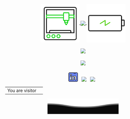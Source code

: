 <p align="center">
  <a href="https://github.com/euangoodbrand/euangoodbrand">
    <img src="Assets/3D-printing-green.svg" height="125" alt="3D Printing" style="vertical-align: middle;">
    <img src="https://readme-typing-svg.demolab.com/?lines=Hi%2C%20I%27m%20Euan%20Goodbrand;ML%20Engineer%20and%20Software%20Developer;Background%20in%20Architecture%20and%20VFX&font=Fira%20Code&center=true&width=550&height=60&color=20C20E&vCenter=true&pause=1000&size=22" style="vertical-align: middle;" />
    <img src="Assets/battery.svg" height="125" alt="Battery" style="vertical-align: middle;">
  </a>
</p>

<div align="center" style="margin: 20px 0;">
  <a href="https://github.com/euangoodbrand/euangoodbrand">
    <img src="https://readme-typing-svg.demolab.com/?lines=I%E2%80%99m%20currently%20studying%20MSc%20in%20AI%20and%20ML%20@%20ICL&font=Fira%20Code&center=true&width=650&height=60&color=000000&vCenter=true&pause=500&size=22" />
  </a>
</div>

<div align="center" style="margin: 20px 0;">
  <a href="https://github.com/euangoodbrand/euangoodbrand">
    <img src="https://readme-typing-svg.demolab.com/?lines=Currently%20researching%20DNNs%20for%20label%20and%20feature%20noise;Researching%20GNN%20applications%20for%20brain%20graph%20super%20resolution;ML%20%40%20scale%20for%20Hotel%20data%20across%20globe%20🌍&font=Fira%20Code&center=true&width=800&height=60&color=000000&vCenter=true&pause=500&size=22" />
  </a>
</div>
<div align='center'>
  <p align='center'>
    <a href="https://www.linkedin.com/in/euangoodbrand/"><img height="30" src="https://raw.githubusercontent.com/8bithemant/8bithemant/master/linkedin.png?raw=true"></a>&nbsp;&nbsp;
    <a href="mailto:euangoodbrand@gmail.com"><img height="30" src="https://th.bing.com/th/id/OIP.9sT4UWsRfFiy6vPydv3_-QHaHO?pid=ImgDet&rs=1"></a>&nbsp;&nbsp;
    <a href="https://github.com/euangoodbrand?tab=followers"><img height="30" src="https://github.githubassets.com/images/modules/logos_page/GitHub-Mark.png"></a>&nbsp;&nbsp;
  </p>
</div>

<div align="center">
<table>
  <tr>
    <td>You are visitor</td>
    <td><img src="https://profile-counter.glitch.me/euangoodbrand/count.svg" alt="" /></td>
  </tr>
</table>
</div>

<p align="center">
  <img src="https://github.com/euangoodbrand/euangoodbrand/raw/main/Assets/page_bottom.svg" alt="Github Stats" />
</p>
